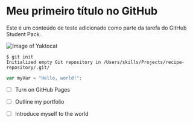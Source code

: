 # Meu primeiro título no GitHub

Este é um conteúdo de teste adicionado como parte da tarefa do GitHub Student Pack.

![Image of Yaktocat](https://octodex.github.com/images/yaktocat.png)

```
$ git init
Initialized empty Git repository in /Users/skills/Projects/recipe-repository/.git/
```

```javascript
var myVar = "Hello, world!";
```

- [ ] Turn on GitHub Pages
- [ ] Outline my portfolio
- [ ] Introduce myself to the world



